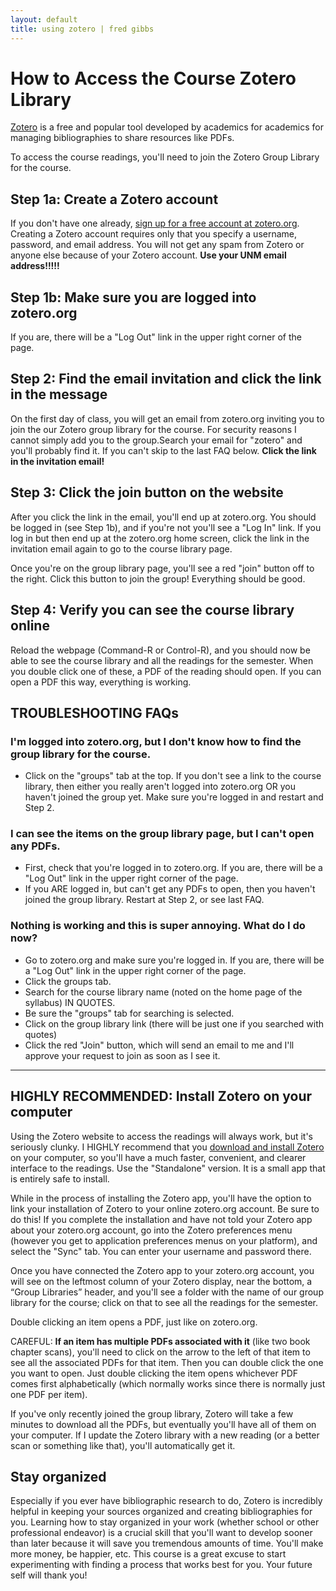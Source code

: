 ```yaml
---
layout: default
title: using zotero | fred gibbs  
---
```


# How to Access the Course Zotero Library

[Zotero](http://zotero.org) is a free and popular tool developed by academics for academics for managing bibliographies to share resources like PDFs.

To access the course readings, you'll need to join the Zotero Group Library for the course.

## Step 1a: Create a Zotero account
If you don't have one already, [sign up for a free account at zotero.org](https://www.zotero.org/user/register). Creating a Zotero account requires only that you specify a username, password, and email address. You will not get any spam from Zotero or anyone else because of your Zotero account. **Use your UNM email address!!!!!**

## Step 1b: Make sure you are logged into zotero.org
If you are, there will be a "Log Out" link in the upper right corner of the page.


## Step 2: Find the email invitation and click the link in the message
On the first day of class, you will get an email from zotero.org inviting you to join the our Zotero group library for the course. For security reasons I cannot simply add you to the group.Search your email for "zotero" and you'll probably find it. If you can't skip to the last FAQ below. **Click the link in the invitation email!**


## Step 3: Click the join button on the website
After you click the link in the email, you'll end up at zotero.org. You should be logged in (see Step 1b), and if you're not you'll see a "Log In" link. If you log in but then end up at the zotero.org home screen, click the link in the invitation email again to go to the course library page.

Once you're on the group library page, you'll see a red "join" button off to the right. Click this button to join the group! Everything should be good.


## Step 4: Verify you can see the course library online
Reload the webpage (Command-R or Control-R), and you should now be able to see the course library and all the readings for the semester. When you double click one of these, a PDF of the reading should open. If you can open a PDF this way, everything is working.


## TROUBLESHOOTING FAQs

### I'm logged into zotero.org, but I don't know how to find the group library for the course.
- Click on the "groups" tab at the top. If you don't see a link to the course library, then either you really aren't logged into zotero.org OR you haven't joined the group yet. Make sure you're logged in and restart and Step 2.

### I can see the items on the group library page, but I can't open any PDFs.
- First, check that you're logged in to zotero.org. If you are, there will be a "Log Out" link in the upper right corner of the page.
- If you ARE logged in, but can't get any PDFs to open, then you haven't joined the group library. Restart at Step 2, or see last FAQ.

### Nothing is working and this is super annoying. What do I do now?
- Go to zotero.org and make sure you're logged in. If you are, there will be a "Log Out" link in the upper right corner of the page.
- Click the groups tab.
- Search for the course library name (noted on the home page of the syllabus) IN QUOTES.
- Be sure the "groups" tab for searching is selected.
- Click on the group library link (there will be just one if you searched with quotes)
- Click the red "Join" button, which will send an email to me and I'll approve your request to join as soon as I see it.

---

## HIGHLY RECOMMENDED: Install Zotero on your computer
Using the Zotero website to access the readings will always work, but it's seriously clunky. I HIGHLY recommend that you [download and install Zotero](https://www.zotero.org/download/) on your computer, so you'll have a much faster, convenient, and clearer interface to the readings. Use the "Standalone" version. It is a small app that is entirely safe to install.

While in the process of installing the Zotero app, you'll have the option to link your installation of Zotero to your online zotero.org account. Be sure to do this! If you complete the installation and have not told your Zotero app about your zotero.org account, go into the Zotero preferences menu (however you get to application preferences menus on your platform), and select the "Sync" tab. You can enter your username and password there.

Once you have connected the Zotero app to your zotero.org account, you will see on the leftmost column of your Zotero display, near the bottom, a “Group Libraries” header, and you'll see a  folder with the name of our group library for the course; click on that to see all the readings for the semester.

Double clicking an item opens a PDF, just like on zotero.org.

CAREFUL: **If an item has multiple PDFs associated with it** (like two book chapter scans), you'll need to click on the arrow to the left of that item to see all the associated PDFs for that item. Then you can double click the one you want to open. Just double clicking the item opens whichever PDF comes first alphabetically (which normally works since there is normally just one PDF per item).

If you've only recently joined the group library, Zotero will take a few minutes to download all the PDFs, but eventually you'll have all of them on your computer. If I update the Zotero library with a new reading (or a better scan or something like that), you'll automatically get it.


## Stay organized
Especially if you ever have bibliographic research to do, Zotero is incredibly helpful in keeping your sources organized and creating bibliographies for you. Learning how to stay organized in your work (whether school or other professional endeavor) is a crucial skill that you'll want to develop sooner than later because it will save you tremendous amounts of time. You'll make more money, be happier, etc. This course is a great excuse to start experimenting with finding a process that works best for you. Your future self will thank you!
